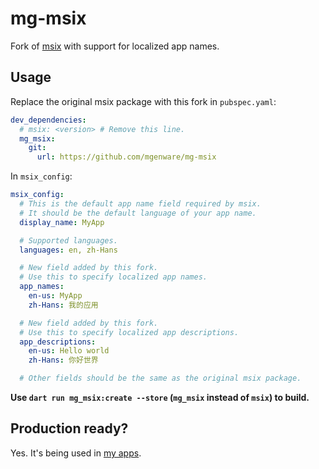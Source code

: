 # mg-msix

Fork of [msix](https://github.com/YehudaKremer/msix) with support for localized app names.

## Usage

Replace the original msix package with this fork in `pubspec.yaml`:

```yaml
dev_dependencies:
  # msix: <version> # Remove this line.
  mg_msix:
    git:
      url: https://github.com/mgenware/mg-msix
```

In `msix_config`:

```yaml
msix_config:
  # This is the default app name field required by msix.
  # It should be the default language of your app name.
  display_name: MyApp

  # Supported languages.
  languages: en, zh-Hans

  # New field added by this fork.
  # Use this to specify localized app names.
  app_names:
    en-us: MyApp
    zh-Hans: 我的应用

  # New field added by this fork.
  # Use this to specify localized app descriptions.
  app_descriptions:
    en-us: Hello world
    zh-Hans: 你好世界

  # Other fields should be the same as the original msix package.
```

**Use `dart run mg_msix:create --store` (`mg_msix` instead of `msix`) to build.**

## Production ready?

Yes. It's being used in [my apps](https://mgenware.com/).
